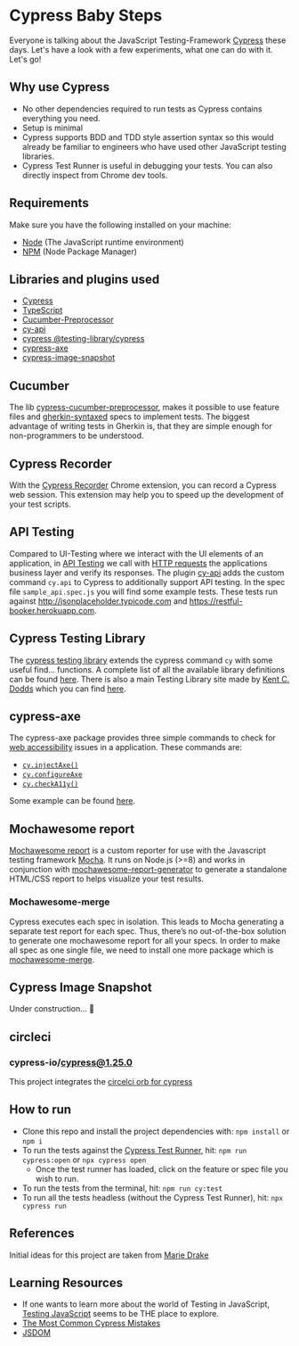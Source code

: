 # Cypress Baby Steps

Everyone is talking about the JavaScript Testing-Framework [Cypress](https://www.cypress.io/) these days.
Let's have a look with a few experiments, what one can do with it. Let's go!

## Why use Cypress
- No other dependencies required to run tests as Cypress contains everything you need.
- Setup is minimal
- Cypress supports BDD and TDD style assertion syntax so this would already be familiar to engineers who have used other JavaScript testing libraries.
- Cypress Test Runner is useful in debugging your tests. You can also directly inspect from Chrome dev tools.  

## Requirements
Make sure you have the following installed on your machine:

- [Node](https://nodejs.org) (The JavaScript runtime environment)
- [NPM](https://nodejs.org/en/knowledge/getting-started/npm/what-is-npm/) (Node Package Manager)

## Libraries and plugins used
- [Cypress](https://www.cypress.io/)
- [TypeScript](https://docs.cypress.io/guides/tooling/typescript-support.html#Install-TypeScript)
- [Cucumber-Preprocessor](https://github.com/TheBrainFamily/cypress-cucumber-preprocessor)
- [cy-api](https://github.com/bahmutov/cy-api)
- [cypress @testing-library/cypress](https://testing-library.com/docs/cypress-testing-library/intro)
- [cypress-axe](https://github.com/avanslaars/cypress-axe)
- [cypress-image-snapshot](https://github.com/palmerhq/cypress-image-snapshot)

## Cucumber
The lib [cypress-cucumber-preprocessor](https://github.com/TheBrainFamily/cypress-cucumber-preprocessor), makes it possible
to use feature files and [gherkin-syntaxed](https://www.guru99.com/gherkin-test-cucumber.html) specs to implement tests.
The biggest advantage of writing tests in Gherkin is, that they are simple enough for non-programmers to be understood.

## Cypress Recorder
With the [Cypress Recorder](http://www.cypressrecorder.com/) Chrome extension, you can record a Cypress web session.
This extension may help you to speed up the development of your test scripts.

## API Testing
Compared to UI-Testing where we interact with the UI elements of an application, in [API Testing](https://www.edureka.co/blog/what-is-api-testing)
we call with [HTTP requests](https://en.wikipedia.org/wiki/Hypertext_Transfer_Protocol) the applications business layer
and verify its responses. The plugin [cy-api](https://github.com/bahmutov/cy-api) adds the custom command `cy.api` 
to Cypress to additionally support API testing.
In the spec file ``sample_api.spec.js`` you will find some example tests. These tests run against
http://jsonplaceholder.typicode.com and https://restful-booker.herokuapp.com.

## Cypress Testing Library
The [cypress testing library](https://github.com/testing-library/cypress-testing-library) extends the cypress command ``cy`` with some useful find... functions.
A complete list of all the available library definitions can be found [here](https://github.com/DefinitelyTyped/DefinitelyTyped/blob/master/types/testing-library__cypress/index.d.ts).
There is also a main Testing Library site made by [Kent C. Dodds](https://twitter.com/kentcdodds ) which you can find [here](https://testing-library.com/).

## cypress-axe
The cypress-axe package provides three simple commands to check for [web accessibility](https://www.w3.org/WAI/fundamentals/accessibility-intro/) issues in a application.
These commands are:
- [``cy.injectAxe()``](https://github.com/avanslaars/cypress-axe#cyinjectaxe)
- [``cy.configureAxe``](https://github.com/avanslaars/cypress-axe#cyconfigureaxe)
- [``cy.checkA11y()``](https://github.com/avanslaars/cypress-axe#cychecka11y)

Some example can be found [here](https://github.com/avanslaars/cypress-axe#examples).

## Mochawesome report
[Mochawesome report](https://github.com/adamgruber/mochawesome) is a custom reporter for use with the Javascript testing framework [Mocha](https://mochajs.org/).
It runs on Node.js (>=8) and works in conjunction with [mochawesome-report-generator](https://github.com/adamgruber/mochawesome-report-generator) to generate
a standalone HTML/CSS report to helps visualize your test results.
### Mochawesome-merge
Cypress executes each spec in isolation. This leads to Mocha generating a separate test report for each spec. Thus, there’s no out-of-the-box
solution to generate one mochawesome report for all your specs. In order to make all spec as one single file, we need to install one more
package which is [mochawesome-merge](https://github.com/Antontelesh/mochawesome-merge).

## Cypress Image Snapshot
Under construction... 🚧

## circleci
### cypress-io/cypress@1.25.0
This project integrates the [circelci orb for cypress](https://circleci.com/orbs/registry/orb/cypress-io/cypress)

## How to run
* Clone this repo and install the project dependencies with:
`npm install` or `npm i`
* To run the tests against the [Cypress Test Runner](https://docs.cypress.io/guides/core-concepts/test-runner.html#Overview), hit: `npm run cypress:open` or `npx cypress open`
    * Once the test runner has loaded, click on the feature or spec file you wish to run.
* To run the tests from the terminal, hit:
`npm run cy:test`
* To run all the tests headless (without the Cypress Test Runner), hit: `npx cypress run`

## References
Initial ideas for this project are taken from [Marie Drake](https://github.com/mdcruz)

## Learning Resources
- If one wants to learn more about the world of Testing in JavaScript, [Testing JavaScript](https://testingjavascript.com/) seems to be THE
place to explore.
- [The Most Common Cypress Mistakes](https://christianlydemann.com/the-most-common-cypress-mistakes/)
- [JSDOM](https://testing-library.com/docs/dom-testing-library/intro)